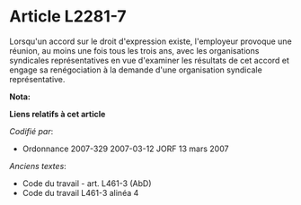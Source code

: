 # Article L2281-7

Lorsqu'un accord sur le droit d'expression existe, l'employeur provoque une réunion, au moins une fois tous les trois ans,
avec les organisations syndicales représentatives en vue d'examiner les résultats de cet accord et engage sa renégociation à
la demande d'une organisation syndicale représentative.

**Nota:**



**Liens relatifs à cet article**

_Codifié par_:

  - Ordonnance 2007-329 2007-03-12 JORF 13 mars 2007

_Anciens textes_:

  - Code du travail - art. L461-3 (AbD)
  - Code du travail L461-3 alinéa 4
